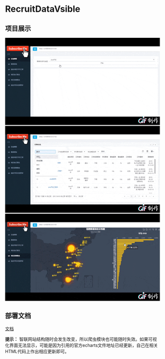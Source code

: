 # RecruitDataVsible #

## 项目展示 ##  

![](https://github.com/BATFOR/MyImg/blob/master/20191014111336583.gif?raw=true)
![](https://github.com/BATFOR/MyImg/blob/master/20191014111356948.gif?raw=true)
![](https://github.com/BATFOR/MyImg/blob/master/20191014111412966.gif?raw=true)

## 部署文档 ##  

[文档](http://www.facesjoy.cn/article/2019/10/24/17.html )

**提示：** 智联网站结构随时会发生改变，所以爬虫模块也可能随时失效。如果可视化界面无法显示，可能是因为引用的官方echarts文件地址已经更新，自己在相关HTML代码上作出相应更新即可。
